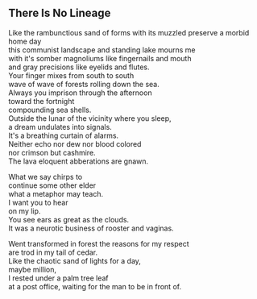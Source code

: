 There Is No Lineage
-------------------
Like the rambunctious sand of forms with its muzzled preserve a morbid home day  
this communist landscape and standing lake mourns me  
with it's somber magnoliums like fingernails and mouth  
and gray precisions like eyelids and flutes.  
Your finger mixes from south to south  
wave of wave of forests rolling down the sea.  
Always you imprison through the afternoon  
toward the fortnight  
compounding sea shells.  
Outside the lunar of the vicinity where you sleep,  
a dream undulates into signals.  
It's a breathing curtain of alarms.  
Neither echo nor dew nor blood colored  
nor crimson but cashmire.  
The lava eloquent abberations are gnawn.  
  
What we say chirps to  
continue some other elder  
what a metaphor may teach.  
I want you to hear  
on my lip.  
You see ears as great as the clouds.  
It was a neurotic business of rooster and vaginas.  
  
Went transformed in forest the reasons for my respect  
are trod in my tail of cedar.  
Like the chaotic sand of lights for a day,  
maybe million,  
I rested under a palm tree leaf  
at a post office, waiting for the man to be in front of.  
